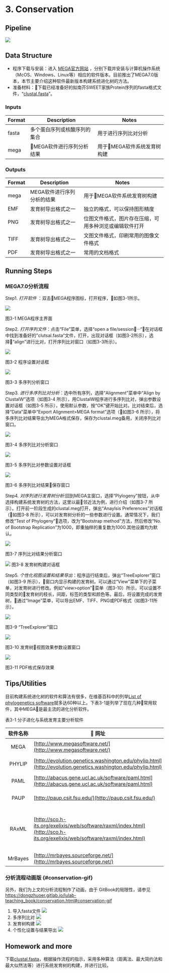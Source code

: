 # 3. Conservation

## Pipeline

![](/.gitbook/assets/conservation-0-pipelins.png)

## Data Structure

* 程序下载与安装：进入 [MEGA官方网站](http://www.megasoftware.net/) ，分别下载并安装与计算机操作系统（McOS、Windows、Linux等）相应的软件版本。目前推出了MEGA7.0版本，本节主要介绍这种软件最新版本构建系统进化树的方法。  
* 准备材料：下载已经准备好的拟南芥SWEET家族Protein序列的fasta格式文件，“[clustal.fasta](../.gitbook/files/clustal.fa)”。

### Inputs

| Format | Description     | Notes            |
|--------|-----------------|------------------|
| fasta  | 多个蛋白序列或核酸序列的集合  | 用于进行序列比对分析       |
| mega   | MEGA软件进行序列分析结果 | 用于MEGA软件系统发育树构建 |

### Outputs

| Format | Description     | Notes                       |
|--------|-----------------|-----------------------------|
| mega   | MEGA软件进行序列分析的结果 | 用于MEGA软件系统发育树构建            |
| EMF    | 发育树导出格式之一       | 独立的格式，可以保持图形精度              |
| PNG    | 发育树导出格式之一       | 位图文件格式，图片存在压缩，可用多种浏览或编辑软件打开 |
| TIFF   | 发育树导出格式之一       | 文图文件格式，印刷常用的图像文件格式          |
| PDF    | 发育树导出格式之一       | 常用的文档格式                     |

## Running Steps


### MEGA7.0分析流程

Step1. _打开软件_ ：双击MEGA程序图标，打开程序，如图3-1所示。

![](/.gitbook/assets/conservation-1.png)

图3-1 MEGA程序主界面

Step2. _打开序列文件_：点击“File”菜单，选择“open a file/session···“，在对话框中找到准备好的”clutsal.fasta“文件，打开，出现对话框（如图3-2所示），选择“align”进行比对，打开序列比对窗口（如图3-3所示）。

![](/.gitbook/assets/conservation-2.png)


图3-2 程序设置对话框

![](/.gitbook/assets/conservation-3.png)

图3-3 多序列分析窗口

Step3. _进行多序列比对分析_：选中所有序列，选择“Alignment”菜单中“Align by ClustalW”选项（如图3-4 所示），用ClustalW程序进行多序列比对，弹出参数设置对话框（如图3-5 所示），使用默认参数，按“OK”键开始比对。比对结束后，选择“Data”菜单中“Export Alignment&gt;MEGA format”选项（如图3-6 所示），将多序列比对结果导出为MEGA格式保存，保存为clustal.meg备用，关闭序列比对窗口。

![](/.gitbook/assets/conservation-4.png)

图3-4 多序列比对分析窗口

![](/.gitbook/assets/conservation-5.png)


图3-5 多序列比对参数设置对话框

![](/.gitbook/assets/conservation-6.png)

图3-6 多序列比对结果保存窗口

Step4. _对序列进行发育树分析_:回到MEGA主窗口，选择“Plylogeny”按钮，从中选择构建系统发育树的方法，这里以最邻近法为例，进行介绍（如图3-7 所示）。打开前一阶段生成的clustal.meg打开，弹出“Anaylsis Preferences”对话框（如图3-8 所示），可以对发育树分析的一些参数进行设置。通常情况下，我们修改“Test of Phylogeny”选项，改为“Bootstrap method”方法，然后修改“No. of Bootstrap Replication”为1000，即重抽样的重复数为1000.其他设置均为默认。

![](/.gitbook/assets/conservation-7.png)

图3-7 序列比对结果分析窗口

![](/.gitbook/assets/conservation-8.png) 图3-8 发育树构建对话框

Step5. _个性化视图设置和结果导出_：程序运行结束后，弹出“TreeExplorer”窗口（如图3-9 所示），窗口内显示构建的发育树。可以通过“View”菜单下的子菜单，对发育树进行修改。例如“view&gt;option”菜单（图3-10）所示，可以设置不同类型的发育树的枝长，间距，标签的类型和颜色等。最后，将设置完成的发育树，通过“Image”菜单，可以导出EMF、TIFF、PNG或PDF格式（如图3-11所示）。

![](/.gitbook/assets/conservation-9.png)

图3-9 “TreeExplorer”窗口

![](/.gitbook/assets/conservation-10.png)


图3-10 发育树视图效果参数设置窗口

![](/.gitbook/assets/conservation-11.png)

图3-11 PDF格式保存效果

## Tips/Utilities

目前构建系统进化树的软件和算法有很多，在维基百科中的列举[List of phylogenetics software](https://en.wikipedia.org/wiki/List_of_phylogenetics_software)就多达60种以上。下表3-1是列举了现在几种常用软件，其中MEGA是最主流的进化分析软件。

表3-1 分子进化与系统发育主要分析软件

|   软件名称  |                        网址                                                                                                 | 说明                                                                                                                 |
|:-------:|----------------------------------------------------------------------------------------------------------------------------|--------------------------------------------------------------------------------------------------------------------|
|   MEGA  | [http://www.megasoftware.net/](http://www.megasoftware.net/)                                                               | 美国宾夕法尼亚州立大学Masatoshi Nei开发的分子进化遗传学分析软件                                                                             |
|  PHYLIP | [http://evolution.genetics.washington.edu/phylip.html](http://evolution.genetics.washington.edu/phylip.html)               | 美国华盛顿大学Felsenstein开发的一套集成的进化分析工具                                                                                   |
|   PAML  | [http://abacus.gene.ucl.ac.uk/software/paml.html](http://abacus.gene.ucl.ac.uk/software/paml.html)                         | 英国University College London开发，采用最大似然法构树和分子进化模型                                                                    |
|   PAUP  | [http://paup.csit.fsu.edu/](http://paup.csit.fsu.edu/)                                                                     | 国际上最通用的系统树构建软件之一，美国Smithsonion Insitute 开发                                                                        |
|  RAxML  | [http://sco.h-its.org/exelixis/web/software/raxml/index.html](http://sco.h-its.org/exelixis/web/software/raxml/index.html) | 大量数据的最大似然法建树常用方法（软件获取地址：[https://github.com/stamatak/standard-RAxML）](https://github.com/stamatak/standard-RAxML）) |
| MrBayes | [http://mrbayes.sourceforge.net/](http://mrbayes.sourceforge.net/)                                                         | 基于贝叶斯方法的建树工具                                                                                                       |

### 分析流程动画版 {#conservation-gif}

另外，我们为上文的分析流程制作了动画，由于 GitBook的局限性，请参见 <https://dongzhuoer.gitlab.io/lulab-teaching_book/conservation.html#conservation-gif>

1. 导入fasta文件 ![](../.gitbook/assets/conservation-import-fasta.gif)
1. 多序列比对 ![](../.gitbook/assets/conservation-alignment.gif)
1. 发育树构建 ![](../.gitbook/assets/conservation-tree-construction.gif)
1. 个性化设置与结果导出 ![](../.gitbook/assets/conservation-configuration-and-export.gif)

## Homework and more

下载[clustal.fasta](../.gitbook/files/clustal.fa)，根据操作流程的指示，采用多种算法（距离法、最大简约法和最大似然法等）进行系统发育树的构建，并进行比较。

